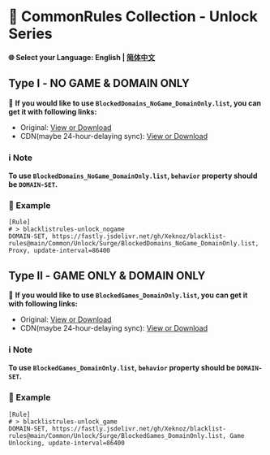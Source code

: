 # 📜 CommonRules Collection - Unlock Series

**🌐 Select your Language: English | [简体中文](README_CN.md)**

## Type Ⅰ - NO GAME & DOMAIN ONLY

🔗 **If you would like to use `BlockedDomains_NoGame_DomainOnly.list`, you can get it with following links:**

- Original: [View or Download](https://raw.githubusercontent.com/Xeknoz/blacklist-rules/main/Common/Unlock/Surge/BlockedDomains_NoGame_DomainOnly.list)
- CDN(maybe 24-hour-delaying sync): [View or Download](https://fastly.jsdelivr.net/gh/Xeknoz/blacklist-rules@main/Common/Unlock/Surge/BlockedDomains_NoGame_DomainOnly.list)

### ℹ️ Note

**To use `BlockedDomains_NoGame_DomainOnly.list`, `behavior` property should be `DOMAIN-SET`.**

### 📝 Example

```list
[Rule]
# > blacklistrules-unlock_nogame
DOMAIN-SET, https://fastly.jsdelivr.net/gh/Xeknoz/blacklist-rules@main/Common/Unlock/Surge/BlockedDomains_NoGame_DomainOnly.list, Proxy, update-interval=86400
```

## Type Ⅱ - GAME ONLY & DOMAIN ONLY

🔗 **If you would like to use `BlockedGames_DomainOnly.list`, you can get it with following links:**

- Original: [View or Download](https://raw.githubusercontent.com/Xeknoz/blacklist-rules/main/Common/Unlock/Surge/BlockedGames_DomainOnly.list)
- CDN(maybe 24-hour-delaying sync): [View or Download](https://fastly.jsdelivr.net/gh/Xeknoz/blacklist-rules@main/Common/Unlock/Surge/BlockedGames_DomainOnly.list)

### ℹ️ Note

**To use `BlockedGames_DomainOnly.list`, `behavior` property should be `DOMAIN-SET`.**

### 📝 Example

```list
[Rule]
# > blacklistrules-unlock_game
DOMAIN-SET, https://fastly.jsdelivr.net/gh/Xeknoz/blacklist-rules@main/Common/Unlock/Surge/BlockedGames_DomainOnly.list, Game Unlocking, update-interval=86400
```

